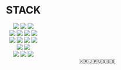 <div align=center><h1>STACK</h1></div>

<div align=center>
    <img src="https://img.shields.io/badge/macos-000000?style=for-the-badge&logo=apple&logoColor=white">
    <img src="https://img.shields.io/badge/windows-0078D6?style=for-the-badge&logo=windows&logoColor=white">
    <img src="https://img.shields.io/badge/linux-FCC624?style=for-the-badge&logo=linux&logoColor=black">
    <br>
    <img src="https://img.shields.io/badge/html5-E34F26?style=for-the-badge&logo=html5&logoColor=white">
    <img src="https://img.shields.io/badge/css-1572B6?style=for-the-badge&logo=css3&logoColor=white">
    <img src="https://img.shields.io/badge/javascript-F7DF1E?style=for-the-badge&logo=javascript&logoColor=black">
    <img src="https://img.shields.io/badge/python-3776AB?style=for-the-badge&logo=python&logoColor=white">
    <br>
    <img src="https://img.shields.io/badge/postgresql-4169E1?style=for-the-badge&logo=postgresql&logoColor=white">
    <img src="https://img.shields.io/badge/mysql-4479A1?style=for-the-badge&logo=mysql&logoColor=black">
    <img src="https://img.shields.io/badge/oracle-F80000?style=for-the-badge&logo=oracle&logoColor=white">
    <img src="https://img.shields.io/badge/mariadb-003545?style=for-the-badge&logo=mariadb&logoColor=white">
    <br>
    <img src="https://img.shields.io/badge/react-61DAFB?style=for-the-badge&logo=react&logoColor=black">
    <img src="https://img.shields.io/badge/node.js-339933?style=for-the-badge&logo=nodedotjs&logoColor=white">
    <br>
    <img src="https://img.shields.io/badge/csharp-a179dc?style=for-the-badge&logo=csharp&logoColor=white">
    <img src="https://img.shields.io/badge/dotnet-512BD4?style=for-the-badge&logo=dotnet&logoColor=white">
    <img src="https://img.shields.io/badge/c-A8B9CC?style=for-the-badge&logo=c&logoColor=white">
</div>

<div align=right>
🇰🇷🇯🇵🇺🇸🇪🇸
</div>
